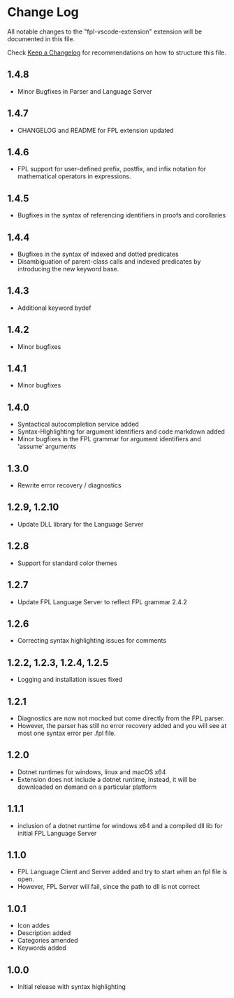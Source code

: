 # Change Log

All notable changes to the "fpl-vscode-extension" extension will be documented in this file.

Check [Keep a Changelog](http://keepachangelog.com/) for recommendations on how to structure this file.

## 1.4.8
* Minor Bugfixes in Parser and Language Server 

## 1.4.7
* CHANGELOG and README for FPL extension updated

## 1.4.6
* FPL support for user-defined prefix, postfix, and infix notation for mathematical operators in expressions.

## 1.4.5
* Bugfixes in the syntax of referencing identifiers in proofs and corollaries

## 1.4.4
* Bugfixes in the syntax of indexed and dotted predicates
* Disambiguation of parent-class calls and indexed predicates by introducing the new keyword base.

## 1.4.3
* Additional keyword bydef

## 1.4.2
* Minor bugfixes

## 1.4.1
* Minor bugfixes

## 1.4.0
* Syntactical autocompletion service added
* Syntax-Highlighting for argument identifiers and code markdown added
* Minor bugfixes in the FPL grammar for argument identifiers and 'assume' arguments  

## 1.3.0
* Rewrite error recovery / diagnostics


## 1.2.9, 1.2.10
* Update DLL library for the Language Server 

## 1.2.8
- Support for standard color themes

## 1.2.7
- Update FPL Language Server to reflect FPL grammar 2.4.2

## 1.2.6
- Correcting syntax highlighting issues for comments

## 1.2.2, 1.2.3, 1.2.4, 1.2.5
- Logging and installation issues fixed

## 1.2.1
- Diagnostics are now not mocked but come directly from the FPL parser.
- However, the parser has still no error recovery added and you will see at most one syntax error per .fpl file.

## 1.2.0
- Dotnet runtimes for windows, linux and macOS x64 
- Extension does not include a dotnet runtime, instead, it will be downloaded on demand on a particular platform

## 1.1.1
- inclusion of a dotnet runtime for windows x64 and a compiled dll lib for initial FPL Language Server 

## 1.1.0

- FPL Language Client and Server added and try to start when an fpl file is open. 
- However, FPL Server will fail, since the path to dll is not correct

## 1.0.1

- Icon addes
- Description added
- Categories amended
- Keywords added
## 1.0.0

- Initial release with syntax highlighting